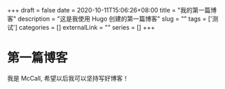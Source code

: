 +++ 
draft = false
date = 2020-10-11T15:06:26+08:00
title = "我的第一篇博客"
description = "这是我使用 Hugo 创建的第一篇博客"
slug = "" 
tags = ['测试']
categories = []
externalLink = ""
series = []
+++

# 第一篇博客

我是 McCall, 希望以后我可以坚持写好博客！
